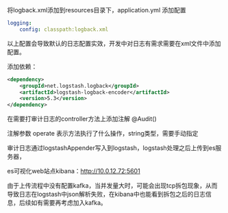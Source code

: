 

将logback.xml添加到resources目录下，application.yml 添加配置

```yml
logging:
	config: classpath:logback.xml
```

以上配置会导致默认的日志配置实效，开发中对日志有需求需要在xml文件中添加配置。

添加依赖：

```xml
<dependency>
    <groupId>net.logstash.logback</groupId>
    <artifactId>logstash-logback-encoder</artifactId>
    <version>5.3</version>
</dependency>
```



在需要打审计日志的controller方法上添加注解 @Audit()

注解参数 operate 表示方法执行了什么操作，string类型，需要手动指定



审计日志通过logstashAppender写入到logstash，logstash处理之后上传到es服务器，

es可视化web站点kibana：http://10.0.12.72:5601



由于上传流程中没有配置kafka，当并发量大时，可能会出现tcp拆包现象，从而导致日志在logstash中json解析失败，在kibana中也能看到拆包之后的日志信息，后续如有需要再考虑加入kafka。

